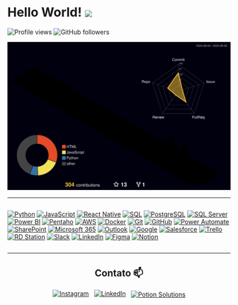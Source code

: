 # Hello World! <img src="https://media4.giphy.com/media/v1.Y2lkPTc5MGI3NjExNGRlZmQ5eXNjYnFvd3M4anBkOXIwbmExamRnaWpwczJpbGJvemI3MiZlcD12MV9pbnRlcm5hbF9naWYfYnlfaWQmY3Q9cw/m0dmKBkncVETJv2h0S/giphy.gif" width="55" style="vertical-align:middle" />

</div>

<img src="https://komarev.com/ghpvc/?username=FelipeBNogueira&color=brightgreen" alt="Profile views" /> <img src="https://img.shields.io/github/followers/FelipeBNogueira?style=social&label=Follow&color=blue" alt="GitHub followers" /> 

![Meu perfil 3D](https://raw.githubusercontent.com/FelipeBNogueira/FelipeBNogueira/main/profile-3d-contrib/profile-night-rainbow.svg)

---

<div style="display: flex; flex-wrap: wrap; justify-content: center; gap: 10px;">

<a href="https://www.python.org/" target="_blank"><img src="https://img.icons8.com/color/32/000000/python.png" alt="Python" title="Python"/></a>
<a href="https://developer.mozilla.org/en-US/docs/Web/JavaScript" target="_blank"><img src="https://img.icons8.com/color/32/000000/javascript.png" alt="JavaScript" title="JavaScript"/></a>
<a href="https://reactnative.dev/" target="_blank"><img src="https://img.icons8.com/color/32/000000/react-native.png" alt="React Native" title="React Native"/></a>
<a href="https://www.mysql.com/" target="_blank"><img src="https://img.icons8.com/color/32/000000/sql.png" alt="SQL" title="SQL"/></a>
<a href="https://www.postgresql.org/" target="_blank"><img src="https://img.icons8.com/color/32/postgreesql.png" alt="PostgreSQL" title="PostgreSQL"/></a>
<a href="https://www.microsoft.com/en-us/sql-server" target="_blank"><img src="https://img.icons8.com/color/32/microsoft-sql-server.png" alt="SQL Server" title="SQL Server"/></a>
<a href="https://powerbi.microsoft.com/" target="_blank"><img src="https://upload.wikimedia.org/wikipedia/commons/thumb/c/cf/New_Power_BI_Logo.svg/630px-New_Power_BI_Logo.svg.png" width="32" height="32" alt="Power BI" title="Power BI"/></a>
<a href="https://pentaho.com/" target="_blank"><img src="https://agail.com.br/wp-content/uploads/2020/12/pdi.png" width="32" height="32" alt="Pentaho" title="Pentaho"/></a>
<a href="https://aws.amazon.com/" target="_blank"><img src="https://img.icons8.com/?size=32&id=wU62u24brJ44&format=png" width="32" height="32" alt="AWS" title="AWS"/></a>
<a href="https://www.docker.com/" target="_blank"><img src="https://img.icons8.com/color/32/000000/docker.png" alt="Docker" title="Docker"/></a>
<a href="https://git-scm.com/" target="_blank"><img src="https://img.icons8.com/color/32/000000/git.png" alt="Git" title="Git"/></a>
<a href="https://github.com/" target="_blank"><img src="https://img.icons8.com/color/32/000000/github.png" alt="GitHub" title="GitHub"/></a>
<a href="https://powerautomate.microsoft.com/" target="_blank"><img src="https://img.icons8.com/?size=32&id=kTTt25v6Drpd&format=png" width="32" height="32" alt="Power Automate" title="Power Automate"/></a>
<a href="https://www.microsoft.com/sharepoint" target="_blank"><img src="https://upload.wikimedia.org/wikipedia/commons/thumb/e/e1/Microsoft_Office_SharePoint_%282019%E2%80%93present%29.svg/768px-Microsoft_Office_SharePoint_%282019%E2%80%93present%29.svg.png" width="32" height="32" alt="SharePoint" title="SharePoint"/></a>
<a href="https://www.microsoft.com/microsoft-365" target="_blank"><img src="https://img.icons8.com/color/32/microsoft-office-2019.png" alt="Microsoft 365" title="Microsoft 365"/></a>
<a href="https://outlook.live.com/" target="_blank"><img src="https://img.icons8.com/color/32/ms-outlook.png" alt="Outlook" title="Outlook"/></a>
<a href="https://www.google.com/" target="_blank"><img src="https://img.icons8.com/color/32/google-logo.png" alt="Google" title="Google"/></a>
<a href="https://www.salesforce.com/" target="_blank"><img src="https://img.icons8.com/color/32/salesforce.png" alt="Salesforce" title="Salesforce"/></a>
<a href="https://trello.com/" target="_blank"><img src="https://img.icons8.com/color/32/trello.png" alt="Trello" title="Trello"/></a>
<a href="https://www.rdstation.com/" target="_blank"><img src="https://cdn.brandfetch.io/rdstation.com/fallback/lettermark/theme/dark/h/256/w/256/icon?c=1bfwsmEH20zzEfSNTed" width="32" height="32" alt="RD Station" title="RD Station"/></a>
<a href="https://slack.com/" target="_blank"><img src="https://img.icons8.com/color/32/slack-new.png" alt="Slack" title="Slack"/></a>
<a href="https://www.linkedin.com/in/cfbn-adm/" target="_blank"><img src="https://img.icons8.com/color/32/linkedin.png" alt="LinkedIn" title="LinkedIn"/></a>
<a href="https://www.figma.com/" target="_blank"><img src="https://img.icons8.com/color/32/figma--v1.png" alt="Figma" title="Figma"/></a>
<a href="https://www.notion.so/" target="_blank"><img src="https://upload.wikimedia.org/wikipedia/commons/4/45/Notion_app_logo.png" width="32" height="32" alt="Notion" title="Notion"/></a>


</div>

---

<div align="center">
 
## Contato 📫
<div align="center">
  <a href="https://www.instagram.com/felipebnogueira/" target="_blank"><img src="https://cdn.simpleicons.org/instagram/E4405F" alt="Instagram" width="28" height="28"></a>
  &nbsp;
  <a href="https://www.linkedin.com/in/cfbn-adm/" target="_blank"><img src="https://upload.wikimedia.org/wikipedia/commons/thumb/c/ca/LinkedIn_logo_initials.png/128px-LinkedIn_logo_initials.png" alt="LinkedIn" width="28" height="28"></a>
  &nbsp;
  <a href="https://potionsolutions.com" target="_blank"><img src="https://cdn-icons-png.freepik.com/512/9351/9351284.png" alt="Potion Solutions" width="28" height="28" style="vertical-align:middle;"></a>
</div>
